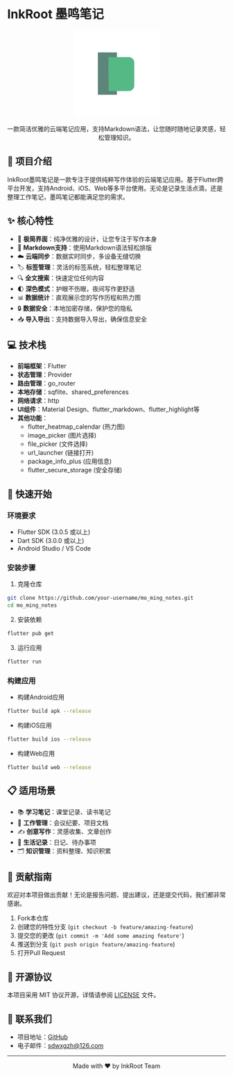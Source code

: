 # InkRoot 墨鸣笔记

<p align="center">
  <img src="assets/images/logo.png" alt="墨鸣笔记Logo" width="200" />
</p>

<p align="center">
  一款简洁优雅的云端笔记应用，支持Markdown语法，让您随时随地记录灵感，轻松管理知识。
</p>

## 📝 项目介绍

InkRoot墨鸣笔记是一款专注于提供纯粹写作体验的云端笔记应用。基于Flutter跨平台开发，支持Android、iOS、Web等多平台使用。无论是记录生活点滴，还是整理工作笔记，墨鸣笔记都能满足您的需求。

## ✨ 核心特性

- 🚀 **极简界面**：纯净优雅的设计，让您专注于写作本身
- 📝 **Markdown支持**：使用Markdown语法轻松排版
- ☁️ **云端同步**：数据实时同步，多设备无缝切换
- 🏷️ **标签管理**：灵活的标签系统，轻松整理笔记
- 🔍 **全文搜索**：快速定位任何内容
- 🌓 **深色模式**：护眼不伤眼，夜间写作更舒适
- 📊 **数据统计**：直观展示您的写作历程和热力图
- 🔒 **数据安全**：本地加密存储，保护您的隐私
- 📥 **导入导出**：支持数据导入导出，确保信息安全

## 💻 技术栈

- **前端框架**：Flutter
- **状态管理**：Provider
- **路由管理**：go_router
- **本地存储**：sqflite、shared_preferences
- **网络请求**：http
- **UI组件**：Material Design、flutter_markdown、flutter_highlight等
- **其他功能**：
  - flutter_heatmap_calendar (热力图)
  - image_picker (图片选择)
  - file_picker (文件选择)
  - url_launcher (链接打开)
  - package_info_plus (应用信息)
  - flutter_secure_storage (安全存储)

## 🚀 快速开始

### 环境要求

- Flutter SDK (3.0.5 或以上)
- Dart SDK (3.0.0 或以上)
- Android Studio / VS Code

### 安装步骤

1. 克隆仓库
```bash
git clone https://github.com/your-username/mo_ming_notes.git
cd mo_ming_notes
```

2. 安装依赖
```bash
flutter pub get
```

3. 运行应用
```bash
flutter run
```

### 构建应用

- 构建Android应用
```bash
flutter build apk --release
```

- 构建iOS应用
```bash
flutter build ios --release
```

- 构建Web应用
```bash
flutter build web --release
```

## 📋 适用场景

- 📚 **学习笔记**：课堂记录、读书笔记
- 💼 **工作管理**：会议纪要、项目文档
- ✍️ **创意写作**：灵感收集、文章创作
- 📅 **生活记录**：日记、待办事项
- 🗂️ **知识管理**：资料整理、知识积累

## 🤝 贡献指南

欢迎对本项目做出贡献！无论是报告问题、提出建议，还是提交代码，我们都非常感谢。

1. Fork本仓库
2. 创建您的特性分支 (`git checkout -b feature/amazing-feature`)
3. 提交您的更改 (`git commit -m 'Add some amazing feature'`)
4. 推送到分支 (`git push origin feature/amazing-feature`)
5. 打开Pull Request

## 📄 开源协议

本项目采用 MIT 协议开源，详情请参阅 [LICENSE](LICENSE) 文件。

## 📮 联系我们

- 项目地址：[GitHub](https://github.com/your-username/mo_ming_notes)
- 电子邮件：sdwxgzh@126.com

---

<p align="center">Made with ❤️ by InkRoot Team</p>
